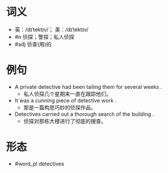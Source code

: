 # 词义
- 英：/dɪˈtektɪv/； 美：/dɪˈtektɪv/
- #n 侦探；警探；私人侦探
- #adj 侦查(用)的
# 例句
- A private detective had been tailing them for several weeks .
	- 私人侦探几个星期来一直在跟踪他们。
- It was a cunning piece of detective work .
	- 那是一篇构思巧妙的侦探作品。
- Detectives carried out a thorough search of the building .
	- 侦探对那栋大楼进行了彻底的搜查。
# 形态
- #word_pl detectives
